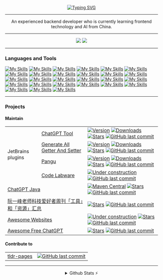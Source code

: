<p align="center">
 <a href="https://git.io/typing-svg"><img src="https://readme-typing-svg.demolab.com?font=Pacifico&size=30&duration=2500&pause=500&center=true&vCenter=true&width=435&lines=Hi+there+%F0%9F%91%8B;I+am+Yi+Liu+%F0%9F%98%B8" alt="Typing SVG" /></a>
</p>

---
<p align="center">
An experienced backend developer who is currently learning frontend technology and AI from China.
</p>

---

<!-- ![](https://komarev.com/ghpvc/?username=LiLittleCat&color=brightgreen&style=for-the-badge) ![](https://hit.yhype.me/github/profile?user_id=40536573) -->

<p align="center">
<a href="https://github.com/LiLittleCat"><img src="https://img.shields.io/badge/Always%20Be-Coding-blue?style=for-the-badge"/></a>
  <a href="https://github.com/LiLittleCat"><img src="https://komarev.com/ghpvc/?username=LiLittleCat&color=brightgreen&style=for-the-badge"/></a>
</p>

<!-- --- -->
---

### Languages and Tools

[![My Skills](https://skillicons.dev/icons?i=java)](https://skillicons.dev)
[![My Skills](https://skillicons.dev/icons?i=spring)](https://skillicons.dev)
[![My Skills](https://skillicons.dev/icons?i=py)](https://skillicons.dev)
[![My Skills](https://skillicons.dev/icons?i=html)](https://skillicons.dev)
[![My Skills](https://skillicons.dev/icons?i=css)](https://skillicons.dev)
[![My Skills](https://skillicons.dev/icons?i=c)](https://skillicons.dev)
[![My Skills](https://skillicons.dev/icons?i=maven)](https://skillicons.dev)
[![My Skills](https://skillicons.dev/icons?i=gradle)](https://skillicons.dev)
[![My Skills](https://skillicons.dev/icons?i=bash)](https://skillicons.dev)
[![My Skills](https://skillicons.dev/icons?i=linux)](https://skillicons.dev)
[![My Skills](https://skillicons.dev/icons?i=jenkins)](https://skillicons.dev)
[![My Skills](https://skillicons.dev/icons?i=docker)](https://skillicons.dev)
[![My Skills](https://skillicons.dev/icons?i=idea)](https://skillicons.dev)
[![My Skills](https://skillicons.dev/icons?i=vscode)](https://skillicons.dev)
[![My Skills](https://skillicons.dev/icons?i=vim)](https://skillicons.dev)
[![My Skills](https://skillicons.dev/icons?i=postman)](https://skillicons.dev)
[![My Skills](https://skillicons.dev/icons?i=md)](https://skillicons.dev)
[![My Skills](https://skillicons.dev/icons?i=git)](https://skillicons.dev)
[![My Skills](https://skillicons.dev/icons?i=github)](https://skillicons.dev)
[![My Skills](https://skillicons.dev/icons?i=gitlab)](https://skillicons.dev)
[![My Skills](https://skillicons.dev/icons?i=githubactions)](https://skillicons.dev)
[![My Skills](https://skillicons.dev/icons?i=nginx)](https://skillicons.dev)
[![My Skills](https://skillicons.dev/icons?i=kafka)](https://skillicons.dev)
[![My Skills](https://skillicons.dev/icons?i=mysql)](https://skillicons.dev)
[![My Skills](https://skillicons.dev/icons?i=postgres)](https://skillicons.dev)
[![My Skills](https://skillicons.dev/icons?i=redis)](https://skillicons.dev)
[![My Skills](https://skillicons.dev/icons?i=sqlite)](https://skillicons.dev)

---

### Projects

#### Maintain

<table>
<tbody>
  <tr>
    <td rowspan="4">JetBrains plugins</td>
    <td><a href="https://github.com/LiLittleCat/intellij-chatgpt" target="_blank">ChatGPT Tool</a></td>
    <td> <a href="https://plugins.jetbrains.com/plugin/20629-chatgpt-tool" target="_blank"><img
                        src="https://img.shields.io/jetbrains/plugin/v/20629-chatgpt-tool.svg?style=flat-square"
                        alt="Version"></a> <a href="https://plugins.jetbrains.com/plugin/20629-chatgpt-tool" target="_blank"><img
                        src="https://img.shields.io/jetbrains/plugin/d/20629-chatgpt-tool.svg?style=flat-square"
                        alt="Downloads"></a> <a href="https://github.com/LiLittleCat/intellij-chatgpt" target="_blank"><img
                        src="https://img.shields.io/github/stars/LiLittleCat/intellij-chatgpt?style=flat-square"
                        alt="Stars"></a> <a href="https://github.com/LiLittleCat/intellij-chatgpt/commits" target="_blank"><img
                        src="https://img.shields.io/github/last-commit/LiLittleCat/intellij-chatgpt?style=flat-square&amp;label=last"
                        alt="GitHub last commit"></a>
                        </td>
  </tr>
  <tr>
    <td><a href="https://github.com/LiLittleCat/intellij-generate-all-getter-and-setter" target="_blank">Generate All Getter And
                    Setter</a></td>
    <td><a href="https://plugins.jetbrains.com/plugin/18969-generate-all-getter-and-setter" target="_blank"><img
                        src="https://img.shields.io/jetbrains/plugin/v/18969-generate-all-getter-and-setter.svg?style=flat-square"
                        alt="Version"></a> <a href="https://plugins.jetbrains.com/plugin/18969-generate-all-getter-and-setter" target="_blank"><img
                        src="https://img.shields.io/jetbrains/plugin/d/18969-generate-all-getter-and-setter.svg?style=flat-square"
                        alt="Downloads"></a> <a href="https://github.com/LiLittleCat/intellij-generate-all-getter-and-setter" target="_blank"><img
                        src="https://img.shields.io/github/stars/LiLittleCat/intellij-generate-all-getter-and-setter?style=flat-square"
                        alt="Stars"></a> <a href="https://github.com/LiLittleCat/intellij-generate-all-getter-and-setter/commits" target="_blank"><img
                        src="https://img.shields.io/github/last-commit/LiLittleCat/intellij-generate-all-getter-and-setter?style=flat-square&amp;label=last"
                        alt="GitHub last commit"></a></td>
  </tr>
  <tr>
    <td><a href="https://github.com/LiLittleCat/intellij-pangu" target="_blank">Pangu</a></td>
    <td> <a href="https://plugins.jetbrains.com/plugin/19665-pangu" target="_blank"><img
                        src="https://img.shields.io/jetbrains/plugin/v/19665-pangu.svg?style=flat-square"
                        alt="Version"></a> <a href="https://plugins.jetbrains.com/plugin/19665-pangu" target="_blank"><img
                        src="https://img.shields.io/jetbrains/plugin/d/19665-pangu.svg?style=flat-square"
                        alt="Downloads"></a> <a href="https://github.com/LiLittleCat/intellij-pangu" target="_blank"><img
                        src="https://img.shields.io/github/stars/LiLittleCat/intellij-pangu?style=flat-square"
                        alt="Stars"></a>  <a href="https://github.com/LiLittleCat/intellij-pangu/commits" target="_blank"><img
                        src="https://img.shields.io/github/last-commit/LiLittleCat/intellij-pangu?style=flat-square&amp;label=last"
                        alt="GitHub last commit"></a></td>
  </tr>
  <tr>
    <td><a href="https://github.com/CodeLabware/intellij-code-labware" target="_blank">Code Labware</a></td>
    <td colspan=2 > <a href="https://github.com/CodeLabware/intellij-code-labware" target="_blank"><img
                        src="https://img.shields.io/badge/under-construction-yellow?style=flat-square&amp;logo=rubocop"
                        alt="Under construction"></a> <a href="https://github.com/CodeLabware/intellij-code-labware/commits" target="_blank"><img
                        src="https://img.shields.io/github/last-commit/CodeLabware/intellij-code-labware?style=flat-square&amp;label=last"
                        alt="GitHub last commit"></a></td>
  </tr>
  <tr>
    <td colspan=2><a href="https://github.com/LiLittleCat/ChatGPT" target="_blank">ChatGPT Java</a></td>
    <td ><a href="https://central.sonatype.com/artifact/com.lilittlecat/chatgpt/1.0.0" target="_blank"><img
                    src="https://img.shields.io/maven-central/v/com.lilittlecat/chatgpt?style=flat-square"
                    alt="Maven Central"></a> <a href="https://github.com/LiLittleCat/ChatGPT" target="_blank"><img
                    src="https://img.shields.io/github/stars/LiLittleCat/ChatGPT?style=flat-square" alt="Stars"></a> <a href="https://github.com/LiLittleCat/ChatGPT/commits" target="_blank"><img
                    src="https://img.shields.io/github/last-commit/LiLittleCat/ChatGPT?style=flat-square&amp;label=last"
                    alt="GitHub last commit"></a></td>
  </tr>
  <tr>
    <td colspan=2><a href="https://github.com/LiLittleCat/tools-in-ruanyf-weekly" target="_blank">阮一峰老师科技爱好者周刊「工具」和「资源」汇总</a></td>
    <td><a href="https://github.com/LiLittleCat/tools-in-ruanyf-weekly" target="_blank"><img
                    src="https://img.shields.io/github/stars/LiLittleCat/tools-in-ruanyf-weekly?style=flat-square"
                    alt="Stars"></a> <a href="https://github.com/LiLittleCat/tools-in-ruanyf-weekly/commits" target="_blank"><img
                    src="https://img.shields.io/github/last-commit/LiLittleCat/tools-in-ruanyf-weekly?style=flat-square&amp;label=last"
                    alt="GitHub last commit"></a></td>
  </tr>
  <tr>
    <td colspan=2><a href="https://github.com/LiLittleCat/awesome-websites" target="_blank">Awesome Websites</a></td>
    <td colspan=1><a href="https://github.com/LiLittleCat/awesome-websites" target="_blank"><img
                    src="https://img.shields.io/badge/under-construction-yellow?style=flat-square&amp;logo=rubocop"
                    alt="Under construction"></a> <a href="https://github.com/LiLittleCat/awesome-websites" target="_blank"><img
                    src="https://img.shields.io/github/stars/LiLittleCat/awesome-websites?style=flat-square"
                    alt="Stars"></a> <a href="https://github.com/LiLittleCat/awesome-websites/commits" target="_blank"><img
                    src="https://img.shields.io/github/last-commit/LiLittleCat/awesome-websites?style=flat-square&amp;label=last"
                    alt="GitHub last commit"></a></td>
  </tr>
  <tr>
    <td colspan=2><a href="https://github.com/LiLittleCat/awesome-free-chatgpt" target="_blank">Awesome Free ChatGPT</a></td>
    <td colspan=1><a href="https://github.com/LiLittleCat/awesome-free-chatgpt" target="_blank"><img
                    src="https://img.shields.io/github/stars/LiLittleCat/awesome-free-chatgpt?style=flat-square"
                    alt="Stars"></a> <a href="https://github.com/LiLittleCat/awesome-free-chatgpt/commits" target="_blank"><img
                    src="https://img.shields.io/github/last-commit/LiLittleCat/awesome-free-chatgpt?style=flat-square&amp;label=last"
                    alt="GitHub last commit"></a></td>
  </tr>
</tbody>
</table>

#### Contribute to

<table>
<tbody>
  <tr>
    <td><a href="https://github.com/tldr-pages/tldr" target="_blank">tldr-pages</a></td>
    <td><a href="https://github.com/tldr-pages/tldr/commits?author=lilittlecat" target="_blank"><img
                    src="https://img.shields.io/github/last-commit/LiLittleCat/tldr?style=flat-square&label=last"
                    alt="GitHub last commit"></a></td>
  </tr>
  </tbody>
</table>

---

<details align="center" >
  <summary>Github Stats ⚡</summary>

  <a href="#">![Github stats](https://github-readme-stats.vercel.app/api?username=LiLittleCat&theme=onedark&count_private=true&hide_border=true&line_height=20&hide_title=true)</a>
  <a href="#">![Top Langs](https://github-readme-stats.vercel.app/api/top-langs/?username=LiLittleCat&layout=compact&theme=onedark&count_private=true&hide_border=true&hide_title=true)</a>
  </br>
  <a href="#">![trophy](https://github-profile-trophy.vercel.app/?username=LiLittleCat&theme=onedark&count_private=true&hide_border=true&line_height=20&hide_title=true&row=1)</a>
</details>

<!-- [![LiLittleCat's GitHub stats](https://github-readme-stats.vercel.app/api?username=LiLittleCat)](https://github.com/anuraghazra/github-readme-stats) -->
<!--
**LiLittleCat/LiLittleCat** is a ✨ _special_ ✨ repository because its `README.md` (this file) appears on your GitHub profile.

Here are some ideas to get you started:

- 🔭 I’m currently working on ...
- 🌱 I’m currently learning ...
- 👯 I’m looking to collaborate on ...
- 🤔 I’m looking for help with ...
- 💬 Ask me about ...
- 📫 How to reach me: ...
- 😄 Pronouns: ...
- ⚡ Fun fact: ...
-->
